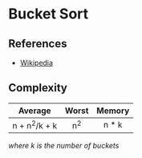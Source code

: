 # Bucket Sort

## References

- [Wikipedia](https://en.wikipedia.org/wiki/Bucket_sort)

## Complexity

|         Average         |     Worst     | Memory |
| :---------------------: | :-----------: | :----: |
| n + n<sup>2</sup>/k + k | n<sup>2</sup> | n \* k |

_where k is the number of buckets_
